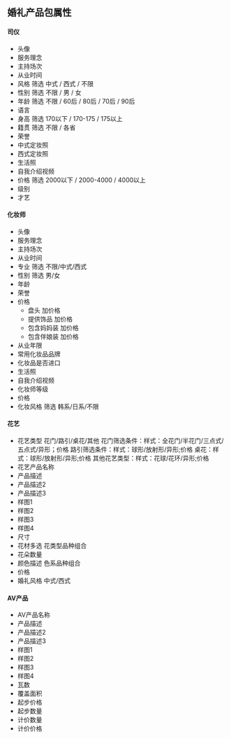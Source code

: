 ## 婚礼产品包属性

#### 司仪

- 头像
- 服务理念
- 主持场次
- 从业时间
- 风格      筛选  中式 / 西式 / 不限
- 性别      筛选  不限 / 男 / 女
- 年龄      筛选  不限 / 60后 / 80后 / 70后 / 90后
- 语言
- 身高      筛选  170以下 / 170-175 / 175以上
- 籍贯      筛选  不限 / 各省
- 荣誉
- 中式定妆照
- 西式定妆照
- 生活照
- 自我介绍视频
- 价格      筛选  2000以下 / 2000-4000 / 4000以上
- 级别
- 才艺    

#### 化妆师

- 头像
- 服务理念
- 主持场次
- 从业时间
- 专业      筛选  不限/中式/西式
- 性别      筛选  男/女
- 年龄
- 荣誉
- 价格
    -  盘头          加价格
    -  提供饰品       加价格
    -  包含妈妈装     加价格
    -  包含伴娘装     加价格
- 从业年限
- 常用化妆品品牌
- 化妆品是否进口
- 生活照
- 自我介绍视频
- 化妆师等级
- 价格
- 化妆风格   筛选  韩系/日系/不限

#### 花艺

- 花艺类型    花门/路引/桌花/其他
    花门筛选条件：样式：全花门/半花门/三点式/五点式/异形；价格
    路引筛选条件：样式：球形/放射形/异形;价格
    桌花：样式：球形/放射形/异形;价格
    其他花艺类型：样式：花球/花环/异形;价格
- 花艺产品名称
- 产品描述
- 产品描述2
- 产品描述3
- 样图1
- 样图2
- 样图3
- 样图4
- 尺寸
- 花材多选    花类型品种组合  
- 花朵数量  
- 颜色描述    色系品种组合
- 价格    
- 婚礼风格    中式/西式

#### AV产品

- AV产品名称
- 产品描述
- 产品描述2
- 产品描述3
- 样图1
- 样图2
- 样图3
- 样图4
- 瓦数
- 覆盖面积
- 起步价格
- 起步数量
- 计价数量
- 计价价格
